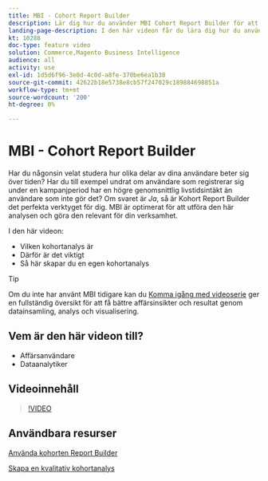 ```yaml
---
title: MBI - Cohort Report Builder
description: Lär dig hur du använder MBI Cohort Report Builder för att skapa optimerade rapporter och analyser som är relevanta för din verksamhet.
landing-page-description: I den här videon får du lära dig hur du använder MBI Cohort Report Builder för att skapa optimerade rapporter och analyser som är relevanta för din verksamhet.
kt: 10288
doc-type: feature video
solution: Commerce,Magento Business Intelligence
audience: all
activity: use
exl-id: 1d5d6f96-3e0d-4c0d-a8fe-370be6ea1b38
source-git-commit: 42622b18e5738e8cb57f247029c189884698851a
workflow-type: tm+mt
source-wordcount: '200'
ht-degree: 0%

---
```


# MBI - Cohort Report Builder

Har du någonsin velat studera hur olika delar av dina användare beter sig över tiden? Har du till exempel undrat om användare som registrerar sig under en kampanjperiod har en högre genomsnittlig livstidsintäkt än användare som inte gör det? Om svaret är _Ja_, så är Kohort Report Builder det perfekta verktyget för dig. MBI är optimerat för att utföra den här analysen och göra den relevant för din verksamhet.

I den här videon:

- Vilken kohortanalys är
- Därför är det viktigt
- Så här skapar du en egen kohortanalys

>[!TIP]
>
>Om du inte har använt MBI tidigare kan du [Komma igång med videoserie](1-overview.md) ger en fullständig översikt för att få bättre affärsinsikter och resultat genom datainsamling, analys och visualisering.

## Vem är den här videon till?

- Affärsanvändare
- Dataanalytiker

## Videoinnehåll

>[!VIDEO](https://video.tv.adobe.com/v/342407?quality=12&learn=on)

## Användbara resurser

[Använda kohorten Report Builder](https://docs.magento.com/mbi/data-analyst/dev-reports/cohort-rpt-bldr.html)

[Skapa en kvalitativ kohortanalys](https://docs.magento.com/mbi/data-analyst/dev-reports/create-qual-cohort-analysis.html)
